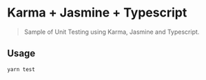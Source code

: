 # Karma + Jasmine + Typescript

> Sample of Unit Testing using Karma, Jasmine and Typescript.

## Usage

```
yarn test
```
